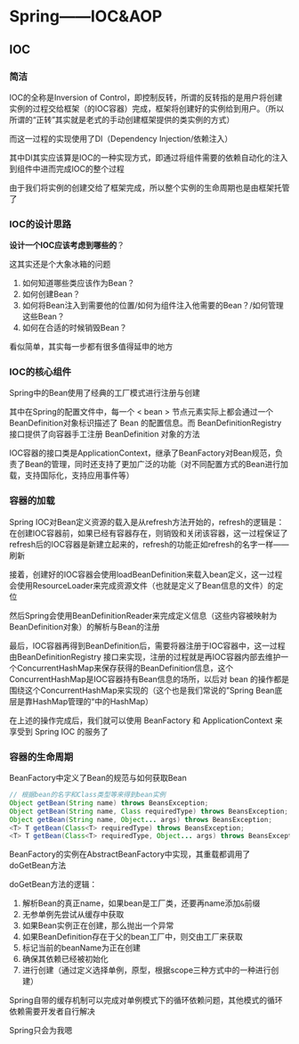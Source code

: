 # Spring——IOC&AOP

## IOC

### 简洁

IOC的全称是Inversion of Control，即控制反转，所谓的反转指的是用户将创建实例的过程交给框架（的IOC容器）完成，框架将创建好的实例给到用户。（所以所谓的“正转”其实就是老式的手动创建框架提供的类实例的方式）

而这一过程的实现使用了DI（Dependency Injection/依赖注入）

其中DI其实应该算是IOC的一种实现方式，即通过将组件需要的依赖自动化的注入到组件中进而完成IOC的整个过程

由于我们将实例的创建交给了框架完成，所以整个实例的生命周期也是由框架托管了

### IOC的设计思路

**设计一个IOC应该考虑到哪些的**？

这其实还是个大象冰箱的问题

1. 如何知道哪些类应该作为Bean？
2. 如何创建Bean？
3. 如何将Bean注入到需要他的位置/如何为组件注入他需要的Bean？/如何管理这些Bean？
4. 如何在合适的时候销毁Bean？

看似简单，其实每一步都有很多值得延申的地方

### IOC的核心组件

Spring中的Bean使用了经典的工厂模式进行注册与创建

其中在Spring的配置文件中，每一个 < bean > 节点元素实际上都会通过一个BeanDefinition对象标识描述了 Bean 的配置信息。而 BeanDefinitionRegistry 接口提供了向容器手工注册 BeanDefinition 对象的方法

IOC容器的接口类是ApplicationContext，继承了BeanFactory对Bean规范，负责了Bean的管理，同时还支持了更加广泛的功能（对不同配置方式的Bean进行加载，支持国际化，支持应用事件等）

### 容器的加载

Spring IOC对Bean定义资源的载入是从refresh方法开始的，refresh的逻辑是：在创建IOC容器前，如果已经有容器存在，则销毁和关闭该容器，这一过程保证了refresh后的IOC容器是新建立起来的，refresh的功能正如refresh的名字一样——刷新

接着，创建好的IOC容器会使用loadBeanDefinition来载入bean定义，这一过程会使用ResourceLoader来完成资源文件（也就是定义了Bean信息的文件）的定位

然后Spring会使用BeanDefinitionReader来完成定义信息（这些内容被映射为BeanDefinition对象）的解析与Bean的注册

最后，IOC容器再得到BeanDefinition后，需要将器注册于IOC容器中，这一过程由BeanDefinitionRegistry 接口来实现，注册的过程就是再IOC容器内部去维护一个ConcurrentHashMap来保存获得的BeanDefinition信息，这个ConcurrentHashMap是IOC容器持有Bean信息的场所，以后对 bean 的操作都是围绕这个ConcurrentHashMap来实现的（这个也是我们常说的”Spring Bean底层是靠HashMap管理的“中的HashMap）

在上述的操作完成后，我们就可以使用 BeanFactory 和 ApplicationContext 来享受到 Spring IOC 的服务了


### 容器的生命周期

BeanFactory中定义了Bean的规范与如何获取Bean

```java
// 根据bean的名字和Class类型等来得到bean实例    
Object getBean(String name) throws BeansException;    
Object getBean(String name, Class requiredType) throws BeansException;    
Object getBean(String name, Object... args) throws BeansException;
<T> T getBean(Class<T> requiredType) throws BeansException;
<T> T getBean(Class<T> requiredType, Object... args) throws BeansException;
```

BeanFactory的实例在AbstractBeanFactory中实现，其重载都调用了doGetBean方法

doGetBean方法的逻辑：

1. 解析Bean的真正name，如果bean是工厂类，还要再name添加`&`前缀
2. 无参单例先尝试从缓存中获取
3. 如果Bean实例正在创建，那么抛出一个异常
4. 如果BeanDefinition存在于父的bean工厂中，则交由工厂来获取
5. 标记当前的beanName为正在创建
6. 确保其依赖已经被初始化
7. 进行创建（通过定义选择单例，原型，根据scope三种方式中的一种进行创建）

Spring自带的缓存机制可以完成对单例模式下的循环依赖问题，其他模式的循环依赖需要开发者自行解决

Spring只会为我嗯